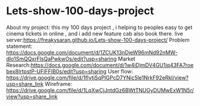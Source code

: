 # Lets-show-100-days-project
About my project: this my 100 days project ,
i helping to peoples easy to get cinema tickets in online ,
and i add new feature cab also book there.
live server:https://freakysaran.github.io/Lets-show-100-days-project/
Problem statement: https://docs.google.com/document/d/1ZCUK13nDjeW96mNd92nMW-dIo1SmQQxrFlsQaPwkwOs/edit?usp=sharing
Market Research:https://docs.google.com/document/d/1w4iDjmDV4GU1iq43FA7roebex8IrtpstP-UFlFFIB0s/edit?usp=sharing
User flow: https://drive.google.com/file/d/1fIytjSqPIGPcD7YNic5le1NrkF92eRkl/view?usp=share_link
Wireframe: https://drive.google.com/file/d/1LqXwCjJntdGz6BWtTNUGyDUMwExW1N5r/view?usp=share_link
